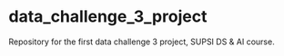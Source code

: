 # data_challenge_3_project
Repository for the first data challenge 3 project, SUPSI DS &amp; AI course.
